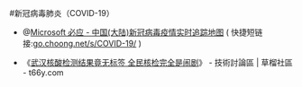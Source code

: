 #新冠病毒肺炎（COVID-19）

- @[Microsoft 必应 - 中国(大陆)新冠病毒疫情实时追踪地图](https://www.bing.com/covid/local/chinamainland?form=WSHCOV) ( 快捷短链接:[go.choong.net/s/COVID-19/](https://go.choong.net/s/COVID-19/) )

- 《[武汉核酸检测结果竟无标签 全民核检完全是闹剧](https://t66y.com/htm_data/2005/7/3934258.html)》 - 技術討論區 | 草榴社區 - t66y.com
